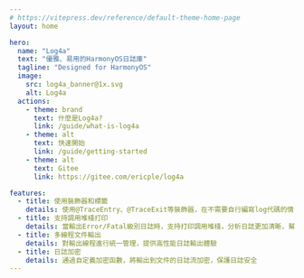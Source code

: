 ```yaml
---
# https://vitepress.dev/reference/default-theme-home-page
layout: home

hero:
  name: "Log4a"
  text: "優雅、易用的HarmonyOS日誌庫"
  tagline: "Designed for HarmonyOS"
  image:
    src: log4a_banner@1x.svg
    alt: Log4a
  actions:
    - theme: brand
      text: 什麼是Log4a?
      link: /guide/what-is-log4a
    - theme: alt
      text: 快速開始
      link: /guide/getting-started
    - theme: alt
      text: Gitee
      link: https://gitee.com/ericple/log4a

features:
  - title: 使用裝飾器和標籤
    details: 使用@TraceEntry、@TraceExit等裝飾器，在不需要自行編寫log代碼的情況下追蹤函數運行情況
  - title: 支持調用堆棧打印
    details: 當輸出Error/Fatal級別日誌時，支持打印調用堆棧，分析日誌更加清晰，幫助定位問題根源
  - title: 多線程文件輸出
    details: 對輸出線程進行統一管理，提供高性能日誌輸出體驗
  - title: 日誌加密
    details: 通過自定義加密函數，將輸出到文件的日誌流加密，保護日誌安全
---
```



